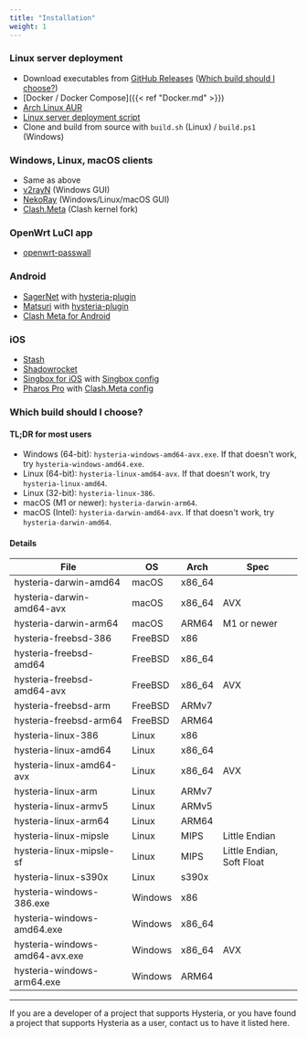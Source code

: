 ```yaml
---
title: "Installation"
weight: 1
---
```


### Linux server deployment

- Download executables from [GitHub Releases](https://github.com/apernet/hysteria/releases) ([Which build should I choose?](#which-build-should-i-choose))
- [Docker / Docker Compose]({{< ref "Docker.md" >}})
- [Arch Linux AUR](https://aur.archlinux.org/packages/hysteria/)
- [Linux server deployment script](https://raw.githubusercontent.com/apernet/hysteria/master/install_server.sh)
- Clone and build from source with `build.sh` (Linux) / `build.ps1` (Windows)

### Windows, Linux, macOS clients

- Same as above
- [v2rayN](https://github.com/2dust/v2rayN) (Windows GUI)
- [NekoRay](https://github.com/MatsuriDayo/nekoray) (Windows/Linux/macOS GUI)
- [Clash.Meta](https://github.com/MetaCubeX/Clash.Meta) (Clash kernel fork)

### OpenWrt LuCI app

- [openwrt-passwall](https://github.com/xiaorouji/openwrt-passwall)

### Android

- [SagerNet](https://github.com/SagerNet/SagerNet) with [hysteria-plugin](https://github.com/SagerNet/SagerNet/releases?q=Hysteria)
- [Matsuri](https://github.com/MatsuriDayo/Matsuri) with [hysteria-plugin](https://github.com/MatsuriDayo/plugins/releases?q=Hysteria)
- [Clash Meta for Android](https://github.com/MetaCubeX/ClashMetaForAndroid)

### iOS

- [Stash](https://apps.apple.com/app/stash/id1596063349)
- [Shadowrocket](https://apps.apple.com/us/app/shadowrocket/id932747118)
- [Singbox for iOS](https://testflight.apple.com/join/c6ylui2j) with [Singbox config](https://sing-box.sagernet.org/configuration/inbound/hysteria/)
- [Pharos Pro](https://apps.apple.com/app/pharos-pro/id1456610173) with [Clash.Meta config](https://docs.metacubex.one/function/proxy/hysteria)

### Which build should I choose?

#### TL;DR for most users

- Windows (64-bit): `hysteria-windows-amd64-avx.exe`. If that doesn't work, try `hysteria-windows-amd64.exe`.
- Linux (64-bit): `hysteria-linux-amd64-avx`. If that doesn't work, try `hysteria-linux-amd64`.
- Linux (32-bit): `hysteria-linux-386`.
- macOS (M1 or newer): `hysteria-darwin-arm64`.
- macOS (Intel): `hysteria-darwin-amd64-avx`. If that doesn't work, try `hysteria-darwin-amd64`.

#### Details

| File | OS | Arch | Spec |
| --- | --- | --- | --- |
| hysteria-darwin-amd64 | macOS | x86_64 | |
| hysteria-darwin-amd64-avx | macOS | x86_64 | AVX |
| hysteria-darwin-arm64 | macOS | ARM64 | M1 or newer |
| hysteria-freebsd-386 | FreeBSD | x86 | |
| hysteria-freebsd-amd64 | FreeBSD | x86_64 | |
| hysteria-freebsd-amd64-avx | FreeBSD | x86_64 | AVX |
| hysteria-freebsd-arm | FreeBSD | ARMv7 | |
| hysteria-freebsd-arm64 | FreeBSD | ARM64 | |
| hysteria-linux-386 | Linux | x86 | |
| hysteria-linux-amd64 | Linux | x86_64 | |
| hysteria-linux-amd64-avx | Linux | x86_64 | AVX |
| hysteria-linux-arm | Linux | ARMv7 | |
| hysteria-linux-armv5 | Linux | ARMv5 | |
| hysteria-linux-arm64 | Linux | ARM64 | |
| hysteria-linux-mipsle | Linux | MIPS | Little Endian |
| hysteria-linux-mipsle-sf | Linux | MIPS | Little Endian, Soft Float |
| hysteria-linux-s390x | Linux | s390x | |
| hysteria-windows-386.exe | Windows | x86 | |
| hysteria-windows-amd64.exe | Windows | x86_64 | |
| hysteria-windows-amd64-avx.exe | Windows | x86_64 | AVX |
| hysteria-windows-arm64.exe | Windows | ARM64 | |

----------

If you are a developer of a project that supports Hysteria, or you have found a project that supports Hysteria as a user, contact us to have it listed here.